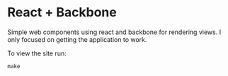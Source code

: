 # React + Backbone

Simple web components using react and backbone for rendering views.
I only focused on getting the application to work.

To view the site run:

    make 